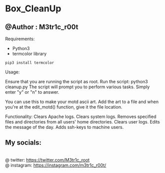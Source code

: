 # Box_CleanUp
## @Author : M3tr1c_r00t

Requirements:
- Python3
- termcolor library

```
pip3 install termcolor
```
Usage:

Ensure that you are running the script as root.
Run the script: python3 cleanup.py
The script will prompt you to perform various tasks. Simply enter "y" or "n" to answer.

You can use this to make your motd ascii art. Add the art to a file and when you're at the edit_motd() function, give it the file location.

Functionality:
Clears Apache logs.
Clears system logs.
Removes specified files and directories from all users' home directories.
Clears user logs.
Edits the message of the day.
Adds ssh-keys to machine users.

## My socials:
<br>@ twitter: https://twitter.com/M3tr1c_root
<br>@ instagram: https://instagram.com/m3tr1c_r00t/
